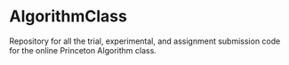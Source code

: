 # AlgorithmClass

Repository for all the trial, experimental, and assignment submission code for the online Princeton Algorithm class.

